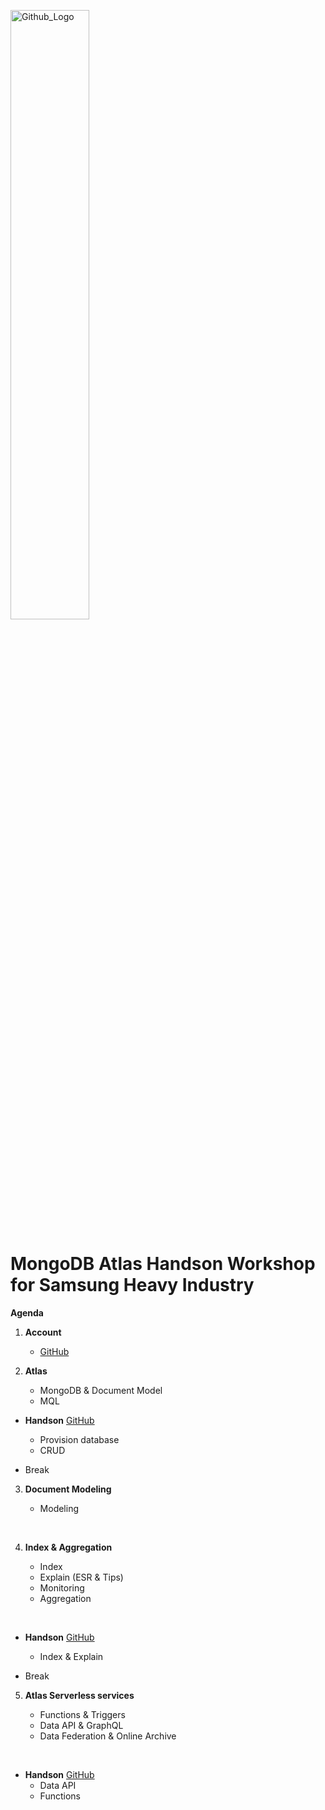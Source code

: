 <img src="https://companieslogo.com/img/orig/MDB_BIG-ad812c6c.png?t=1648915248" width="50%" title="Github_Logo"/> <br>

# MongoDB Atlas Handson Workshop for Samsung Heavy Industry

__Agenda__


1. __Account__
    - [GitHub][0]

2.  __Atlas__
    - MongoDB & Document Model
    - MQL
 
- __Handson__ [GitHub][1]
    - Provision database
    - CRUD
     

- Break
    

3. __Document Modeling__
    - Modeling
    
      
4.  __Index & Aggregation__
    - Index
    - Explain (ESR & Tips)
    - Monitoring
    - Aggregation
    
     
- __Handson__  [GitHub][3]
    - Index & Explain


- Break
        

5. __Atlas Serverless services__
    - Functions & Triggers
    - Data API & GraphQL
    - Data Federation & Online Archive
    
     
- __Handson__  [GitHub][5]
    - Data API
    - Functions


[0]: https://github.com/MongoDBAtlas/SamsungHeavyIndustry/tree/main/01.account

[1]: https://github.com/MongoDBAtlas/SamsungHeavyIndustry/tree/main/01.Provision%20and%20CRUD


[3]: https://github.com/MongoDBAtlas/SamsungHeavyIndustry/tree/main/03.index%20and%20aggregation


[5]: https://github.com/MongoDBAtlas/SamsungHeavyIndustry/tree/main/05.atlas-serverless
